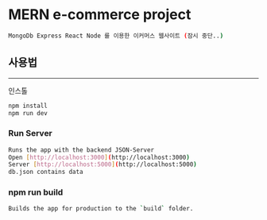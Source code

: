# MERN e-commerce project

```bash
MongoDb Express React Node 를 이용한 이커머스 웹사이트 (잠시 중단..)
```

## 사용법

---

인스톨

```bash
npm install
npm run dev
```

### Run Server

```bash
Runs the app with the backend JSON-Server
Open [http://localhost:3000](http://localhost:3000)
Server [http://localhost:5000](http://localhost:5000)
db.json contains data
```

### npm run build

```bash
Builds the app for production to the `build` folder.
```
